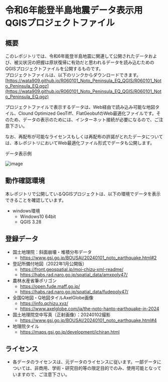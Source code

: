 # 令和6年能登半島地震データ表示用QGISプロジェクトファイル
## 概要
このレポジトリでは、令和6年能登半島地震に関連して公開されたデータおよび、被災状況の把握は原状復帰に有効だと思われるデータを読み込むためのQGISプロジェクトファイルを公開するものです。  
プロジェクトファイルは、以下のリンクからダウンロードできます。  
[https://wata909.github.io/R060101_Noto_Peninsula_EQ_QGIS/R060101_Noto_Peninsula_EQ.qgz](https://wata909.github.io/R060101_Noto_Peninsula_EQ_QGIS/R060101_Noto_Peninsula_EQ.qgz)

プロジェクトファイルで表示するデータは、Web経由で読み込み可能な地図タイル、Clound Optimized GeoTiff、FlatGeobufのWeb最適化ファイルです。そのため、データの表示のためには、インターネット接続が必要になるので、ご注意下さい。  

なお、再配布が可能なライセンスもしくは再配布の許諾がとれたデータについては、本レポジトリにおいてWeb最適化ファイル形式でデータも公開します。  

データ表示例

![image](https://github.com/wata909/R060101_Noto_Peninsula_EQ_QGIS/assets/3130494/b8629d23-bdfa-4997-b408-e7b973ff7a8d)

## 動作確認環境
本レポジトリで公開しているQGISプロジェクトは、以下の環境でデータを表示できることを確認しています。
- windows環境
    - Windows10 64bit 
    - QGIS 3.28


## 登録データ
- 国土地理院：斜面崩壊・堆積分布データ
    - https://www.gsi.go.jp/BOUSAI/20240101_noto_earthquake.html#2
- 登記所備付地図（2022年1月公開版）
    - https://front.geospatial.jp/moj-chizu-xml-readme/
    - https://habs.rad.naro.go.jp/spatial_data/amxpoly47/
- 農林水産省筆ポリゴン
    - https://open.fude.maff.go.jp/
    - https://habs.rad.naro.go.jp/spatial_data/fudepoly47/
- 全国Q地図・Q地図タイルAxelGlobe画像
    - https://info.qchizu.xyz/
    - https://www.axelglobe.com/ja/the-noto-hanto-earthquake-in-2024
- 国土地理院空中写真（正射画像）：20240102撮影
    - https://www.gsi.go.jp/BOUSAI/20240101_noto_earthquake.html#4
- 地理院タイル
    - https://maps.gsi.go.jp/development/ichiran.html

## ライセンス
- 各データのライセンスは、元データのライセンスに従います。一部データについては、非商用、学術・研究目的等の限定目的でのみ、使用可能となっていますので、ご注意下さい。
